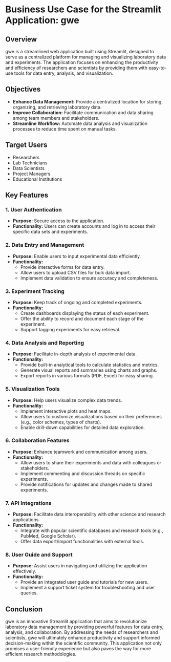 # Business Use Case for the Streamlit Application: gwe

## Overview

gwe is a streamlined web application built using Streamlit, designed to serve as a centralized platform for managing and visualizing laboratory data and experiments. The application focuses on enhancing the productivity and efficiency of researchers and scientists by providing them with easy-to-use tools for data entry, analysis, and visualization.  

## Objectives

- **Enhance Data Management:** Provide a centralized location for storing, organizing, and retrieving laboratory data.
- **Improve Collaboration:** Facilitate communication and data sharing among team members and stakeholders.
- **Streamline Workflow:** Automate data analysis and visualization processes to reduce time spent on manual tasks.

## Target Users

- Researchers
- Lab Technicians
- Data Scientists
- Project Managers
- Educational Institutions

## Key Features

### 1. User Authentication
- **Purpose:** Secure access to the application.
- **Functionality:** Users can create accounts and log in to access their specific data sets and experiments.

### 2. Data Entry and Management
- **Purpose:** Enable users to input experimental data efficiently.
- **Functionality:** 
  - Provide interactive forms for data entry.
  - Allow users to upload CSV files for bulk data import.
  - Implement data validation to ensure accuracy and completeness.

### 3. Experiment Tracking
- **Purpose:** Keep track of ongoing and completed experiments.
- **Functionality:** 
  - Create dashboards displaying the status of each experiment.
  - Offer the ability to record and document each stage of the experiment.
  - Support tagging experiments for easy retrieval.

### 4. Data Analysis and Reporting
- **Purpose:** Facilitate in-depth analysis of experimental data.
- **Functionality:** 
  - Provide built-in analytical tools to calculate statistics and metrics.
  - Generate visual reports and summaries using charts and graphs.
  - Export reports in various formats (PDF, Excel) for easy sharing.

### 5. Visualization Tools
- **Purpose:** Help users visualize complex data trends.
- **Functionality:** 
  - Implement interactive plots and heat maps.
  - Allow users to customize visualizations based on their preferences (e.g., color schemes, types of charts).
  - Enable drill-down capabilities for detailed data exploration.

### 6. Collaboration Features
- **Purpose:** Enhance teamwork and communication among users.
- **Functionality:** 
  - Allow users to share their experiments and data with colleagues or stakeholders.
  - Implement commenting and discussion threads on specific experiments.
  - Provide notifications for updates and changes made to shared experiments.

### 7. API Integrations
- **Purpose:** Facilitate data interoperability with other science and research applications.
- **Functionality:** 
  - Integrate with popular scientific databases and research tools (e.g., PubMed, Google Scholar).
  - Offer data export/import functionalities with external tools.

### 8. User Guide and Support
- **Purpose:** Assist users in navigating and utilizing the application effectively.
- **Functionality:** 
  - Provide an integrated user guide and tutorials for new users.
  - Implement a support ticket system for troubleshooting and user queries.

## Conclusion

gwe is an innovative Streamlit application that aims to revolutionize laboratory data management by providing powerful features for data entry, analysis, and collaboration. By addressing the needs of researchers and scientists, gwe will ultimately enhance productivity and support informed decision-making within the scientific community. This application not only promises a user-friendly experience but also paves the way for more efficient research methodologies.